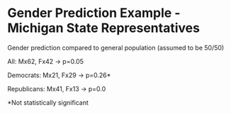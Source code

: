 # Gender Prediction Example - Michigan State Representatives

Gender prediction compared to general population (assumed to be 50/50)

All: Mx62, Fx42 -> p=0.05

Democrats: Mx21, Fx29 -> p=0.26*

Republicans: Mx41, Fx13 -> p=0.0

*Not statistically significant